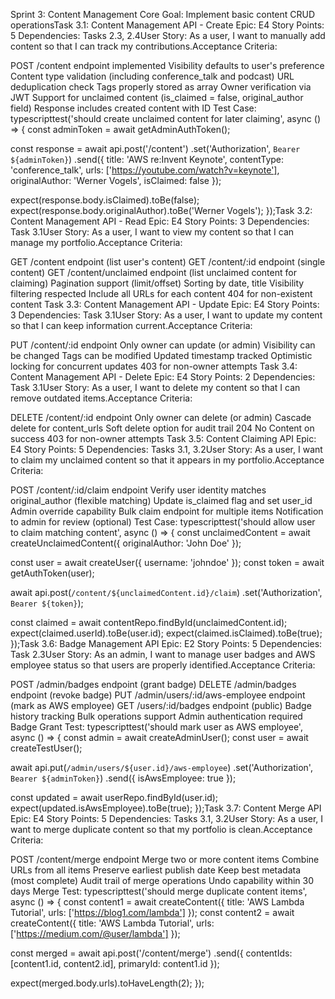 Sprint 3: Content Management Core
Goal: Implement basic content CRUD operationsTask 3.1: Content Management API - Create
Epic: E4
Story Points: 5
Dependencies: Tasks 2.3, 2.4User Story: As a user, I want to manually add content so that I can track my contributions.Acceptance Criteria:

 POST /content endpoint implemented
 Visibility defaults to user's preference
 Content type validation (including conference_talk and podcast)
 URL deduplication check
 Tags properly stored as array
 Owner verification via JWT
 Support for unclaimed content (is_claimed = false, original_author field)
 Response includes created content with ID
Test Case:
typescripttest('should create unclaimed content for later claiming', async () => {
  const adminToken = await getAdminAuthToken();
  
  const response = await api.post('/content')
    .set('Authorization', `Bearer ${adminToken}`)
    .send({
      title: 'AWS re:Invent Keynote',
      contentType: 'conference_talk',
      urls: ['https://youtube.com/watch?v=keynote'],
      originalAuthor: 'Werner Vogels',
      isClaimed: false
    });
  
  expect(response.body.isClaimed).toBe(false);
  expect(response.body.originalAuthor).toBe('Werner Vogels');
});Task 3.2: Content Management API - Read
Epic: E4
Story Points: 3
Dependencies: Task 3.1User Story: As a user, I want to view my content so that I can manage my portfolio.Acceptance Criteria:

 GET /content endpoint (list user's content)
 GET /content/:id endpoint (single content)
 GET /content/unclaimed endpoint (list unclaimed content for claiming)
 Pagination support (limit/offset)
 Sorting by date, title
 Visibility filtering respected
 Include all URLs for each content
 404 for non-existent content
Task 3.3: Content Management API - Update
Epic: E4
Story Points: 3
Dependencies: Task 3.1User Story: As a user, I want to update my content so that I can keep information current.Acceptance Criteria:

 PUT /content/:id endpoint
 Only owner can update (or admin)
 Visibility can be changed
 Tags can be modified
 Updated timestamp tracked
 Optimistic locking for concurrent updates
 403 for non-owner attempts
Task 3.4: Content Management API - Delete
Epic: E4
Story Points: 2
Dependencies: Task 3.1User Story: As a user, I want to delete my content so that I can remove outdated items.Acceptance Criteria:

 DELETE /content/:id endpoint
 Only owner can delete (or admin)
 Cascade delete for content_urls
 Soft delete option for audit trail
 204 No Content on success
 403 for non-owner attempts
Task 3.5: Content Claiming API
Epic: E4
Story Points: 5
Dependencies: Tasks 3.1, 3.2User Story: As a user, I want to claim my unclaimed content so that it appears in my portfolio.Acceptance Criteria:

 POST /content/:id/claim endpoint
 Verify user identity matches original_author (flexible matching)
 Update is_claimed flag and set user_id
 Admin override capability
 Bulk claim endpoint for multiple items
 Notification to admin for review (optional)
Test Case:
typescripttest('should allow user to claim matching content', async () => {
  const unclaimedContent = await createUnclaimedContent({
    originalAuthor: 'John Doe'
  });
  
  const user = await createUser({ username: 'johndoe' });
  const token = await getAuthToken(user);
  
  await api.post(`/content/${unclaimedContent.id}/claim`)
    .set('Authorization', `Bearer ${token}`);
  
  const claimed = await contentRepo.findById(unclaimedContent.id);
  expect(claimed.userId).toBe(user.id);
  expect(claimed.isClaimed).toBe(true);
});Task 3.6: Badge Management API
Epic: E2
Story Points: 5
Dependencies: Task 2.3User Story: As an admin, I want to manage user badges and AWS employee status so that users are properly identified.Acceptance Criteria:

 POST /admin/badges endpoint (grant badge)
 DELETE /admin/badges endpoint (revoke badge)
 PUT /admin/users/:id/aws-employee endpoint (mark as AWS employee)
 GET /users/:id/badges endpoint (public)
 Badge history tracking
 Bulk operations support
 Admin authentication required
Badge Grant Test:
typescripttest('should mark user as AWS employee', async () => {
  const admin = await createAdminUser();
  const user = await createTestUser();
  
  await api.put(`/admin/users/${user.id}/aws-employee`)
    .set('Authorization', `Bearer ${adminToken}`)
    .send({ isAwsEmployee: true });
  
  const updated = await userRepo.findById(user.id);
  expect(updated.isAwsEmployee).toBe(true);
});Task 3.7: Content Merge API
Epic: E4
Story Points: 5
Dependencies: Tasks 3.1, 3.2User Story: As a user, I want to merge duplicate content so that my portfolio is clean.Acceptance Criteria:

 POST /content/merge endpoint
 Merge two or more content items
 Combine URLs from all items
 Preserve earliest publish date
 Keep best metadata (most complete)
 Audit trail of merge operations
 Undo capability within 30 days
Merge Test:
typescripttest('should merge duplicate content items', async () => {
  const content1 = await createContent({ 
    title: 'AWS Lambda Tutorial',
    urls: ['https://blog1.com/lambda']
  });
  const content2 = await createContent({ 
    title: 'AWS Lambda Tutorial',
    urls: ['https://medium.com/@user/lambda']
  });
  
  const merged = await api.post('/content/merge')
    .send({ contentIds: [content1.id, content2.id], primaryId: content1.id });
  
  expect(merged.body.urls).toHaveLength(2);
});